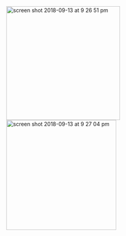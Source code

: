 <img width="300" alt="screen shot 2018-09-13 at 9 26 51 pm" src="https://user-images.githubusercontent.com/16461731/45495260-1aab9100-b79d-11e8-905b-3c1c7458213c.png">
<img width="290" alt="screen shot 2018-09-13 at 9 27 04 pm" src="https://user-images.githubusercontent.com/16461731/45495262-1bdcbe00-b79d-11e8-8238-4e61ab90237b.png">
